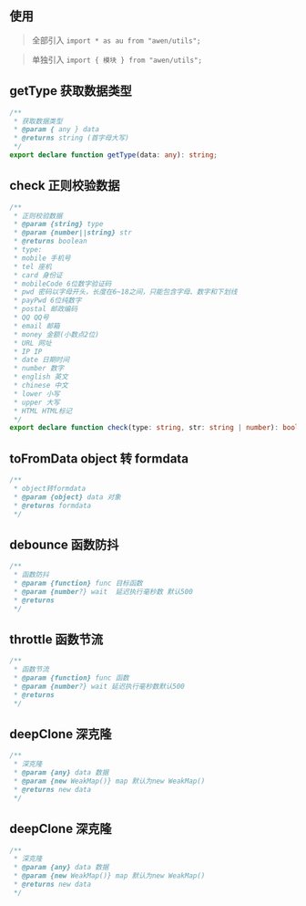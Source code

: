 ## 使用

> 全部引入 `import * as au from "awen/utils";`

> 单独引入 `import { 模块 } from "awen/utils";`

## **getType** 获取数据类型

```ts
/**
 * 获取数据类型
 * @param { any } data
 * @returns string (首字母大写)
 */
export declare function getType(data: any): string;
```

## **check** 正则校验数据

```ts
/**
 * 正则校验数据
 * @param {string} type
 * @param {number||string} str
 * @returns boolean
 * type:
 * mobile 手机号
 * tel 座机
 * card 身份证
 * mobileCode 6位数字验证码
 * pwd 密码以字母开头，长度在6~18之间，只能包含字母、数字和下划线
 * payPwd 6位纯数字
 * postal 邮政编码
 * QQ QQ号
 * email 邮箱
 * money 金额(小数点2位)
 * URL 网址
 * IP IP
 * date 日期时间
 * number 数字
 * english 英文
 * chinese 中文
 * lower 小写
 * upper 大写
 * HTML HTML标记
 */
export declare function check(type: string, str: string | number): boolean;
```

## **toFromData** object 转 formdata

```ts
/**
 * object转formdata
 * @param {object} data 对象
 * @returns formdata
 */
```

## **debounce** 函数防抖

```ts
/**
 * 函数防抖
 * @param {function} func 目标函数
 * @param {number?} wait  延迟执行毫秒数 默认500
 * @returns
 */
```

## **throttle** 函数节流

```ts
/**
 * 函数节流
 * @param {function} func 函数
 * @param {number?} wait 延迟执行毫秒数默认500
 * @returns
 */
```

## **deepClone** 深克隆

```ts
/**
 * 深克隆
 * @param {any} data 数据
 * @param {new WeakMap()} map 默认为new WeakMap()
 * @returns new data
 */
```

## **deepClone** 深克隆

```ts
/**
 * 深克隆
 * @param {any} data 数据
 * @param {new WeakMap()} map 默认为new WeakMap()
 * @returns new data
 */
```
